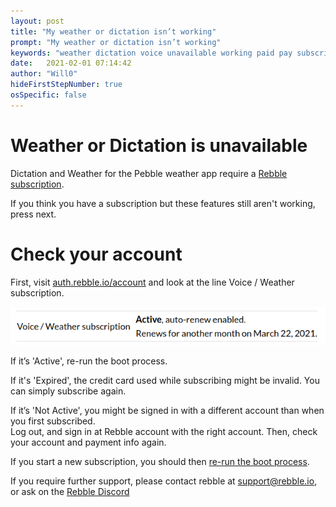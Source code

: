 ```yaml
---
layout: post
title: "My weather or dictation isn’t working"
prompt: "My weather or dictation isn’t working"
keywords: "weather dictation voice unavailable working paid pay subscribed tier"
date:   2021-02-01 07:14:42
author: "Will0"
hideFirstStepNumber: true
osSpecific: false
---
```


# Weather or Dictation is unavailable

Dictation and Weather for the Pebble weather app require a [Rebble subscription](/topic/subscription).   

If you think you have a subscription but these features still aren't working, press next.

# Check your account

First, visit [auth.rebble.io/account](auth.rebble.io/account) and look at the line Voice / Weather subscription.    

![](/images/misc/activesub.png)

If it’s 'Active', re-run the boot process.

If it's 'Expired', the credit card used while subscribing might be invalid. You can simply subscribe again.  

If it’s 'Not Active', you might be signed in with a different account than when you first subscribed.   
Log out, and sign in at Rebble account with the right account. Then, check your account and payment info again.

If you start a new subscription, you should then [re-run the boot process](/topic/boot).

If you require further support, please contact rebble at [support@rebble.io](mailto:support@rebble.io), or ask on the [Rebble Discord](https://rebble.io/discord)